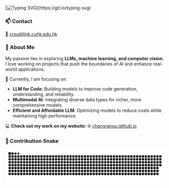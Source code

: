 <!-- [![Typing SVG](https://readme-typing-svg.demolab.com?font=Fira+Code&pause=1000&width=435&lines=%F0%9F%91%8BHello!+I'm+Changran+Xu.)](https://git.io/typing-svg) -->
[![Typing SVG](https://readme-typing-svg.demolab.com?font=Fira+Code&pause=1000&width=435&lines=%F0%9F%91%8BHello!+I'm+Changran+Xu.;%F0%9F%8E%93+A+CS+student+at+CUHK.)](https://git.io/typing-svg)


### 📫 Contact

📩 [crxu@link.cuhk.edu.hk](mailto:crxu@link.cuhk.edu.hk) 


### 🚀 About Me

My passion lies in exploring **LLMs, machine learning, and computer vision**. I love working on projects that push the boundaries of AI and enhance real-world applications.

🌱 Currently, I am focusing on:
- **LLM for Code**: Building models to improve code generation, understanding, and reliability.
- **Multimodal AI**: Integrating diverse data types for richer, more comprehensive models.
- **Efficient and Affordable LLM**: Optimizing models to reduce costs while maintaining high performance.
 
💻 **Check out my work on my website**:
🌐 [changranxu.github.io](https://changranxu.github.io/)  

### 🐍 Contribution Snake

<picture>
  <source media="(prefers-color-scheme: dark)" srcset="https://raw.githubusercontent.com/ChangranXU/ChangranXU/master/assets/github-contribution-grid-snake-dark.svg">
  <source media="(prefers-color-scheme: light)" srcset="https://raw.githubusercontent.com/ChangranXU/ChangranXU/master/assets/github-contribution-grid-snake.svg">
  <img alt="github contribution grid snake animation" src="https://raw.githubusercontent.com/ChangranXU/ChangranXU/master/assets/github-contribution-grid-snake.svg">
</picture>

